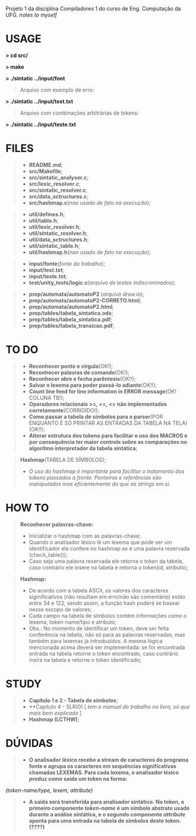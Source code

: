 Projeto 1 da disciplina Compiladores 1 do curso de Eng. Computação da UFG.
_notes to myself_

USAGE
=================
**> cd src/**

**> make**

**> ./sintatic ../input/font**
> Arquivo com exemplo de erro:

**> ./sintatic ../input/test.txt**
> Arquivo com combinações arbitrárias de tokens:

**> ./sintatic ../input/teste.txt**

FILES
==================
> - **README.md**;
> - **src/Makefile**;
> - **src/sintatic_analyser.c**;
> - **src/lexic_resolver.c**;
> - **src/sintatic_resolver.c**;
> - **src/data_sctructures.c**;
> - **src/hashmap.c**(_nao usado de fato na execução_);

> - **util/defines.h**;
> - **util/table.h**;
> - **util/lexic_resolver.h**;
> - **util/sintatic_resolver.h**;
> - **util/data_sctructures.h**;
> - **util/sintatic_table.h**;
> - **util/hashmap.h**(_nao usado de fato na execução_);

> - **input/fonte**(_fonte do trabalho_);
> - **input/test.txt**;
> - **input/teste.txt**;
> - **test/unity_tests/logic.c**(_arquivo de testes indiscriminados_);

> - **prep/automata/automatoP2** (_arquivo draw.io_);
> - **prep/automata/automatoP2-CORRETO.html**;
> - **prep/automata/automatoP2.html**;
> - **prep/tables/tabela_sintatica.ods**;
> - **prep/tables/tabela_sintatica.pdf**;
> - **prep/tables/tabela_transicao.pdf**;

TO DO
===================
> - **Reconhecer ponto e vírgula**(OK!);
> - **Reconhecer palavras de comando**(OK!);
> - **Reconhecer abre e fecha parêntesis**(OK!!);
> - **Salvar o lexema para poder passá-lo adiante**(OK!!);
> - **Count line feed for line information in ERROR message**(OK! COLUNA TB!);
> - **Operadores relacionais >=, <=, <> não implementados corretamente**(CORRIGIDO!);
> - **Como passar a tabela de símbolos para o parser**(POR ENQUANTO É SÓ PRINTAR AS ENTRADAS DA TABELA NA TELA) (OK!!);
> - **Alterar estrutura dos tokens para facilitar o uso dos MACROS e por consequência ter maior controle sobre as comparações no algorítmo interpretador da tabela sintática**;

> **Hashmap**(TABELA DE SÍMBOLOS);
> - _O uso do hashmap é importante para facilitar o tratamento dos tokens passados a frente. Ponteiros e referências são manipulados mas eficientemente do que as strings em si._

HOW TO
===================
> **Reconhecer palavras-chave:**
> - Inicializar o hashmap com as palavras-chave;
> - Quando o analisador léxico lê um lexema que pode ser um identificador ele confere no hashmap se é uma palavra reservada (check_table());
> - Caso seja uma palavra reservada ele retorna o token da tabela, caso contrário ele insere na tabela e retorna o token(id, atributo); 

> **Hashmap:**
> - De acordo com a tabela ASCII, os valores dos caracteres siginificativos (não resultam em erro/não são comentário) estão entre 34 e 122, sendo assim, a função hash poderá se basear nesse escopo de valores;
> - Cada campo na tabela de símbolos contém informações como o lexema, token-name/tipo e atributo;
> - Obs.: No momento de identificar um token, deve ser feita conferência na tabela, não só para as palavras reservadas, mas também para lexemas já introduzidos. A mesma lógica mencionada acima deverá ser implementada: se for encontrada entrada na tabela retorne o token encontrado, caso contrário insira na tabela e retorne o token identificado;

STUDY
===================

> - **Capítulo 1 e 2 - Tabela de símbolos**;
> - **Capítulo 4 - SLR(0) [ _tem o manual do trabalho no livro, só que mais bem explicado_ ] 
> - **Hashmap (LCTHW)**;

DÚVIDAS
===================

> - **O analisador léxico recebe a stream de caracteres do programa fonte e agrupa os caracteres em sequências significativas chamadas LEXEMAS.
Para cada lexema, o analisador léxico produz como saída um token na forma:**

_(token-name/type, lexem, attribute)_

> - **A saída será transferida para analisador sintático. No token, o primeiro componente _token-name_ é um símbolo abstrato usado durante a análise sintática, e o segundo componente _attribute_ aponta para uma entrada na tabela de símbolos deste token.(????)**

